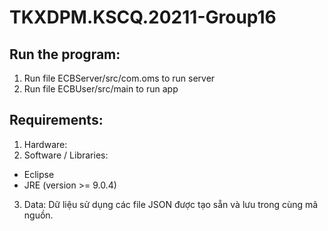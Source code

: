 # TKXDPM.KSCQ.20211-Group16

## Run the program:
1. Run file ECBServer/src/com.oms to run server
2. Run file ECBUser/src/main to run app

## Requirements:
1. Hardware: 
2. Software / Libraries:
+ Eclipse
+ JRE (version >= 9.0.4)
3. Data: Dữ liệu sử dụng các file JSON được tạo sẵn và lưu trong cùng mã nguồn.
 
